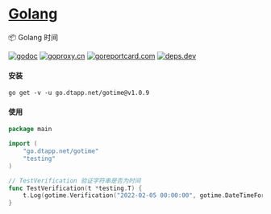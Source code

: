 <h1>
<a href="https://www.dtapp.net/">Golang</a>
</h1>

📦 Golang 时间

[comment]: <> (go)
[![godoc](https://pkg.go.dev/badge/go.dtapp.net/gotime?status.svg)](https://pkg.go.dev/go.dtapp.net/gotime)
[![goproxy.cn](https://goproxy.cn/stats/go.dtapp.net/gotime/badges/download-count.svg)](https://goproxy.cn/stats/go.dtapp.net/gotime)
[![goreportcard.com](https://goreportcard.com/badge/go.dtapp.net/gotime)](https://goreportcard.com/report/go.dtapp.net/gotime)
[![deps.dev](https://img.shields.io/badge/deps-go-red.svg)](https://deps.dev/go/go.dtapp.net%2Fgotime)

#### 安装

```shell
go get -v -u go.dtapp.net/gotime@v1.0.9
```

#### 使用

```go
package main

import (
	"go.dtapp.net/gotime"
	"testing"
)

// TestVerification 验证字符串是否为时间
func TestVerification(t *testing.T) {
	t.Log(gotime.Verification("2022-02-05 00:00:00", gotime.DateTimeFormat))
}
```